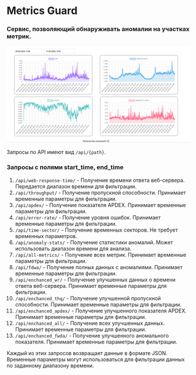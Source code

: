# Metrics Guard
### Сервис, позволяющий обнаруживать аномалии на участках метрик.

![Главная](metrics_guard.png)

Запросы по API имеют вид `/api/{path}`.

### Запросы с полями start_time, end_time

1. `/api/web-response-time/` - Получение времени ответа веб-сервера. Передается диапазон времени для фильтрации.
2. `/api/throughput/` - Получение пропускной способности. Принимает временные параметры для фильтрации.
3. `/api/apdex/` - Получение показателя APDEX. Принимает временные параметры для фильтрации.
4. `/api/error-rate/` - Получение уровня ошибок. Принимает временные параметры для фильтрации.
5. `/api/time-sector/` - Получение временных секторов. Не требует временных параметров.
6. `/api/anomaly-stats/` - Получение статистики аномалий. Может использовать диапазон времени для анализа.
7. `/api/all-metrics/` - Получение всех метрик. Принимает временные параметры для фильтрации.
8. `/api/fdwa/` - Получение полных данных с аномалиями. Принимает временные параметры для фильтрации.
9. `/api/enchanced_wr/` - Получение улучшенных данных о времени ответа веб-сервера. Принимает временные параметры для фильтрации.
10. `/api/enchanced_thq/` - Получение улучшенной пропускной способности. Принимает временные параметры для фильтрации.
11. `/api/enchanced_apdex/` - Получение улучшенного показателя APDEX. Принимает временные параметры для фильтрации.
12. `/api/enchanced_all/` - Получение всех улучшенных данных. Принимает временные параметры для фильтрации.
13. `/api/enchanced_fwda/` - Получение улучшенного аномального показателя. Принимает временные параметры для фильтрации.

Каждый из этих запросов возвращает данные в формате JSON. Временные параметры могут использоваться для фильтрации данных по заданному диапазону времени.
